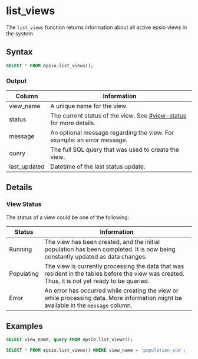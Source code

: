 # list\_views

The `list_views` function returns information about all active epsio views in the system.

## Syntax

```sql
SELECT * FROM epsio.list_views(); 
```

### Output

| Column        | Information                                                                                                |
| ------------- | ---------------------------------------------------------------------------------------------------------- |
| view\_name    | A unique name for the view.                                                                                |
| status        | The current status of the view. See [#view-status](list_views.md#view-status "mention") for more details. |
| message       | An optional message regarding the view. For example: an error message.                                     |
| query         | The full SQL query that was used to create the view.                                                       |
| last\_updated | Datetime of the last status update.                                                                        |

## Details

### View Status

The status of a view could be one of the following:

| Status     | Information                                                                                                                                     |
| ---------- | ----------------------------------------------------------------------------------------------------------------------------------------------- |
| Running    | The view has been created, and the initial population has been completed. It is now being constantly updated as data changes.                   |
| Populating | The view is currently processing the data that was resident in the tables before the view was created. Thus, it is not yet ready to be queried. |
| Error      | An error has occurred while creating the view or while processing data. More information might be available in the `message` column.            |



## Examples

```sql
SELECT view_name, query FROM epsio.list_views(); 
```

```sql
SELECT * FROM epsio.list_views() WHERE view_name = 'population_sum'; 
```
